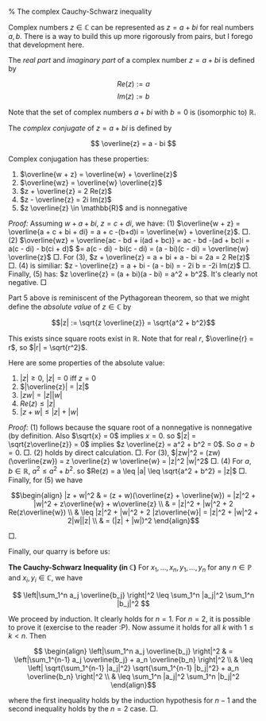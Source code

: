 % The complex Cauchy-Schwarz inequality

Complex numbers $z \in \mathbb{C}$ can be represented as $z = a + bi$ for real numbers $a, b$. There is a way to build this up more rigorously from pairs, but I forego that development here.

The *real part* and *imaginary part* of a complex number $z = a + bi$ is defined by

$$Re(z) := a$$
$$Im(z) := b$$

Note that the set of complex numbers $a + bi$ with $b = 0$ is (isomorphic to) $\mathbb{R}$.

The *complex conjugate* of $z = a + bi$ is defined by

$$ \overline{z} = a - bi $$

Complex conjugation has these properties:

 1. $\overline{w + z} = \overline{w} + \overline{z}$
 2. $\overline{wz} = \overline{w} \overline{z}$
 3. $z + \overline{z} = 2 Re(z)$
 4. $z - \overline{z} = 2i Im(z)$
 5. $z \overline{z} \in \mathbb{R}$ and is nonnegative

*Proof:* Assuming $w + a + bi$, $z = c + di$, we have: (1) $\overline{w + z} = \overline{a + c + bi + di} = a + c -(b+d)i = \overline{w} + \overline{z}$. $\Box$. (2) $\overline{wz} = \overline{ac - bd + i(ad + bc)} = ac - bd -(ad + bc)i = a(c - di) - b(ci + d)$ $= a(c - di) - bi(c - di) = (a - bi)(c - di) = \overline{w} \overline{z}$ $\Box$. For (3), $z + \overline{z} = a + bi + a - bi = 2a = 2 Re(z)$ $\Box$. (4) is similiar: $z - \overline{z} = a + bi - (a - bi) = - 2i b = -2i Im(z)$ $\Box$. Finally, (5) has: $z \overline{z} = (a + bi)(a - bi) = a^2 + b^2$. It's clearly not negative. $\Box$

Part 5 above is reminiscent of the Pythagorean theorem, so that we  might define the *absolute value* of $z \in \mathbb{C}$ by

$$|z| := \sqrt{z \overline{z}} = \sqrt{a^2 + b^2}$$

This exists since square roots exist in $\mathbb{R}$. Note that for real $r$, $\overline{r} = r$, so $|r| = \sqrt{r^2}$.

Here are some properties of the absolute value:

 1. $|z| \geq 0$, $|z| = 0$ iff $z = 0$
 2. $|\overline{z}| = |z|$
 3. $|zw|= |z| |w|$
 4. $Re(z) \leq |z|$
 5. $|z + w| \leq |z| + |w|$

*Proof:* (1) follows because the square root of a nonnegative is nonnegative (by definition. Also $\sqrt{x} = 0$ implies $x = 0$. so $|z| = \sqrt{z\overline{z}} = 0$ implies $z \overline{z} = a^2 + b^2 = 0$. So $a = b = 0$. $\Box$. (2) holds by direct calculation. $\Box$. For (3), $|zw|^2 = (zw)(\overline{zw}) = z \overline{z} w \overline{w} = |z|^2 |w|^2$ $\Box$. (4) For $a, b \in \mathbb{R}$, $a^2 \leq a^2 + b^2$. so $Re(z) = a \leq |a| \leq \sqrt{a^2 + b^2} = |z|$ $\Box$. Finally, for (5) we have

$$\begin{align} |z + w|^2 & = (z + w)(\overline{z} + \overline{w}) = |z|^2 + |w|^2 + z\overline{w} + w\overline{z} \\
& = |z|^2 + |w|^2 + 2 Re(z\overline{w}) \\
& \leq |z|^2 + |w|^2 + 2 |z\overline{w}| = |z|^2 + |w|^2 + 2|w||z| \\
& = (|z| + |w|)^2 \end{align}$$

$\Box$.

Finally, our quarry is before us:

**The Cauchy-Schwarz Inequality (in $\mathbb{C}$)**
For $x_1, \ldots, x_n, y_1, \ldots, y_n$ for any $n \in \mathbb{P}$ and $x_i, y_i \in \mathbb{C}$, we have

$$ \left|\sum_1^n a_j \overline{b_j} \right|^2 \leq \sum_1^n |a_j|^2 \sum_1^n |b_j|^2 $$

We proceed by induction. It clearly holds for $n = 1$. For $n = 2$, it is possible to prove it (exercise to the reader :P). Now assume it holds for all $k$ with $1 \leq k < n$. Then

$$ \begin{align}
\left|\sum_1^n a_j \overline{b_j} \right|^2 & = \left|\sum_1^{n-1} a_j \overline{b_j} + a_n \overline{b_n} \right|^2 \\ 
& \leq \left| \sqrt{\sum_1^{n-1} |a_j|^2} \sqrt{\sum_1^{n-1} |b_j|^2} + a_n \overline{b_n} \right|^2 \\
& \leq \sum_1^n |a_j|^2 \sum_1^n |b_j|^2
\end{align}$$

where the first inequality holds by the induction hypothesis for $n-1$ and the second inequality holds by the $n=2$ case. $\Box$.
